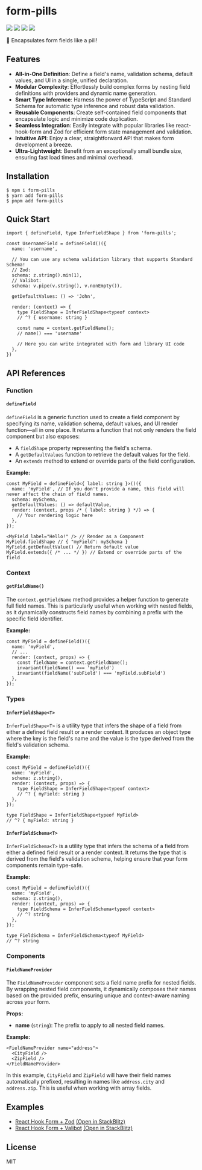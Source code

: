 # form-pills

![](https://badgen.net/npm/v/form-pills)
![](https://badgen.net/npm/dt/form-pills)
![](https://badgen.net/bundlephobia/minzip/form-pills) 
![](https://badgen.net/npm/license/form-pills)

💊 Encapsulates form fields like a pill!

## Features

- **All-in-One Definition**: Define a field's name, validation schema, default values, and UI in a single, unified declaration.
- **Modular Complexity**: Effortlessly build complex forms by nesting field definitions with providers and dynamic name generation.
- **Smart Type Inference**: Harness the power of TypeScript and Standard Schema for automatic type inference and robust data validation.
- **Reusable Components**: Create self-contained field components that encapsulate logic and minimize code duplication.
- **Seamless Integration**: Easily integrate with popular libraries like react-hook-form and Zod for efficient form state management and validation.
- **Intuitive API**: Enjoy a clear, straightforward API that makes form development a breeze.
- **Ultra-Lightweight**: Benefit from an exceptionally small bundle size, ensuring fast load times and minimal overhead.

## Installation

```
$ npm i form-pills
$ yarn add form-pills
$ pnpm add form-pills
```

## Quick Start

```tsx
import { defineField, type InferFieldShape } from 'form-pills';

const UsernameField = defineField()({
  name: 'username',

  // You can use any schema validation library that supports Standard Schema!
  // Zod:
  schema: z.string().min(1),
  // Valibot:
  schema: v.pipe(v.string(), v.nonEmpty()),

  getDefaultValues: () => 'John',

  render: (context) => {
    type FieldShape = InferFieldShape<typeof context>
    // ^? { username: string }

    const name = context.getFieldName();
    // name() === 'username'

    // Here you can write integrated with form and library UI code
  },
})
```

## API References

### Function

#### `defineField`

`defineField` is a generic function used to create a field component by specifying its name, validation schema, default values,
and UI render function—all in one place. It returns a function that not only renders the field component but also exposes:

- A `fieldShape` property representing the field's schema.
- A `getDefaultValues` function to retrieve the default values for the field.
- An `extends` method to extend or override parts of the field configuration.

**Example:**

```tsx
const MyField = defineField<{ label: string }>()({
  name: 'myField', // If you don't provide a name, this field will never affect the chain of field names.
  schema: mySchema,
  getDefaultValues: () => defaultValue,
  render: (context, props /* { label: string } */) => {
    // Your rendering logic here
  },
});

<MyField label="Hello!" /> // Render as a Component
MyField.fieldShape // { "myField": mySchema }
MyField.getDefaultValue() // Return default value
MyField.extends({ /* ... */ }) // Extend or override parts of the field
```


### Context

#### `getFieldName()`

The `context.getFieldName` method provides a helper function to generate full field names. This is particularly useful when working with nested fields, as it dynamically constructs field names by combining a prefix with the specific field identifier.

**Example:**

```tsx
const MyField = defineField()({
  name: 'myField',
  // ...
  render: (context, props) => {
    const fieldName = context.getFieldName();
    invariant(fieldName() === 'myField')
    invariant(fieldName('subField') === 'myField.subField')
  },
});
```

### Types

#### `InferFieldShape<T>`

`InferFieldShape<T>` is a utility type that infers the shape of a field from either a defined field result or a render context. It produces an object type where the key is the field's name and the value is the type derived from the field's validation schema.

**Example:**

```tsx
const MyField = defineField()({
  name: 'myField',
  schema: z.string(),
  render: (context, props) => {
    type FieldShape = InferFieldShape<typeof context>
    // ^? { myField: string }
  },
});

type FieldShape = InferFieldShape<typeof MyField>
// ^? { myField: string }
```

#### `InferFieldSchema<T>`

`InferFieldSchema<T>` is a utility type that infers the schema of a field from either a defined field result or a render context. It returns the type that is derived from the field's validation schema, helping ensure that your form components remain type-safe.

**Example:**

```tsx
const MyField = defineField()({
  name: 'myField',
  schema: z.string(),
  render: (context, props) => {
    type FieldSchema = InferFieldSchema<typeof context>
    // ^? string
  },
});

type FieldSchema = InferFieldSchema<typeof MyField>
// ^? string
```

### Components

#### `FieldNameProvider`

The `FieldNameProvider` component sets a field name prefix for nested fields. By wrapping nested field components, it dynamically composes their names based on the provided prefix, ensuring unique and context-aware naming across your form.

**Props:**

- **name** (`string`): The prefix to apply to all nested field names.

**Example:**

```tsx
<FieldNameProvider name="address">
  <CityField />
  <ZipField />
</FieldNameProvider>
```

In this example, `CityField` and `ZipField` will have their field names automatically prefixed, resulting in names like `address.city` and `address.zip`. This is useful when working with array fields.

## Examples

- [React Hook Form + Zod](./examples/react-hook-form-zod/) [(Open in StackBlitz)](https://stackblitz.com/github.com/iamchanii/form-pills/tree/main/examples/react-hook-form-zod)
- [React Hook Form + Valibot](./examples/react-hook-form-valibot/) [(Open in StackBlitz)](https://stackblitz.com/github.com/iamchanii/form-pills/tree/main/examples/react-hook-form-valibot)


## License

MIT
